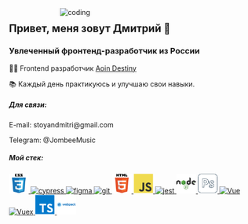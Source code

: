 <img align="right" alt="coding" width="400px" src="https://miro.medium.com/v2/da:true/resize:fit:680/1*zVnWJtyGOX_kUIDm6ccCfQ.gif">

<h2 align="start">Привет, меня зовут Дмитрий 👋</h2>
<h3 align="start">Увлеченный фронтенд-разработчик из России</h3>


<p align="left">
 👨‍💻 Frontend разработчик <a href="https://forum.aiondestiny.net/">Aoin Destiny</a>
</p>
<p align="left">
 📚 Каждый день практикуюсь и улучшаю свои навыки.
</p>

<h5 align="left">Для связи:</h5>
<p align="left">
 E-mail: stoyandmitri@gmail.com
</p>
<p align="left">
  Telegram: @JombeeMusic
</p>

<h5 align="left">Мой стек:</h5>
<p align="left"> <a href="https://www.w3schools.com/css/" target="_blank" rel="noreferrer"> <img src="https://raw.githubusercontent.com/devicons/devicon/master/icons/css3/css3-original-wordmark.svg" alt="css3" width="40" height="40"/> </a> <a href="https://www.cypress.io" target="_blank" rel="noreferrer"> <img src="https://raw.githubusercontent.com/simple-icons/simple-icons/6e46ec1fc23b60c8fd0d2f2ff46db82e16dbd75f/icons/cypress.svg" alt="cypress" width="40" height="40"/> </a> <a href="https://www.figma.com/" target="_blank" rel="noreferrer"> <img src="https://www.vectorlogo.zone/logos/figma/figma-icon.svg" alt="figma" width="40" height="40"/> </a> <a href="https://git-scm.com/" target="_blank" rel="noreferrer"> <img src="https://www.vectorlogo.zone/logos/git-scm/git-scm-icon.svg" alt="git" width="40" height="40"/> </a> <a href="https://www.w3.org/html/" target="_blank" rel="noreferrer"> <img src="https://raw.githubusercontent.com/devicons/devicon/master/icons/html5/html5-original-wordmark.svg" alt="html5" width="40" height="40"/> </a> <a href="https://developer.mozilla.org/en-US/docs/Web/JavaScript" target="_blank" rel="noreferrer"> <img src="https://raw.githubusercontent.com/devicons/devicon/master/icons/javascript/javascript-original.svg" alt="javascript" width="40" height="40"/> </a> <a href="https://jestjs.io" target="_blank" rel="noreferrer"> <img src="https://www.vectorlogo.zone/logos/jestjsio/jestjsio-icon.svg" alt="jest" width="40" height="40"/> </a> <a href="https://nodejs.org" target="_blank" rel="noreferrer"> <img src="https://raw.githubusercontent.com/devicons/devicon/master/icons/nodejs/nodejs-original-wordmark.svg" alt="nodejs" width="40" height="40"/> </a> <a href="https://www.photoshop.com/en" target="_blank" rel="noreferrer"> <img src="https://raw.githubusercontent.com/devicons/devicon/master/icons/photoshop/photoshop-line.svg" alt="photoshop" width="40" height="40"/> </a> <a href="https://vuejs.org/" target="_blank" rel="noreferrer"> <img src="https://static-00.iconduck.com/assets.00/vue-icon-2048x1766-ntogpmti.png" alt="Vue" width="40" height="40"/> </a> <a href="https://vuex.vuejs.org/" target="_blank" rel="noreferrer"> <img src="https://cdn.worldvectorlogo.com/logos/vuex-1.svg" alt="Vuex" width="40" height="40"/> </a> <a href="https://www.typescriptlang.org/" target="_blank" rel="noreferrer"> <img src="https://raw.githubusercontent.com/devicons/devicon/master/icons/typescript/typescript-original.svg" alt="typescript" width="40" height="40"/> </a> <a href="https://webpack.js.org" target="_blank" rel="noreferrer"> <img src="https://raw.githubusercontent.com/devicons/devicon/d00d0969292a6569d45b06d3f350f463a0107b0d/icons/webpack/webpack-original-wordmark.svg" alt="webpack" width="40" height="40"/> </a> </p>
